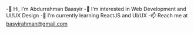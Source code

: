 -👋 Hi, I’m Abdurrahman Baasyir
-👀 I’m interested in Web Development and UI/UX Design
-🌱 I’m currently learning ReactJS and UI/UX
-📫 Reach me at basyirahman@gmail.com

<!---
rahmanbax/rahmanbax is a ✨ special ✨ repository because its `README.md` (this file) appears on your GitHub profile.
You can click the Preview link to take a look at your changes.
--->
